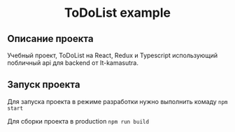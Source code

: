 <h1 align="center">ToDoList example</h1>

## Описание проекта
Учебный проект, ToDoList на React, Redux и Typescript использующий побличный api для backend от It-kamasutra.

## Запуск проекта
Для запуска проекта в режиме разработки нужно выполнить комаду
`npm start`

Для сборки проекта в production
`npm run build`
  
